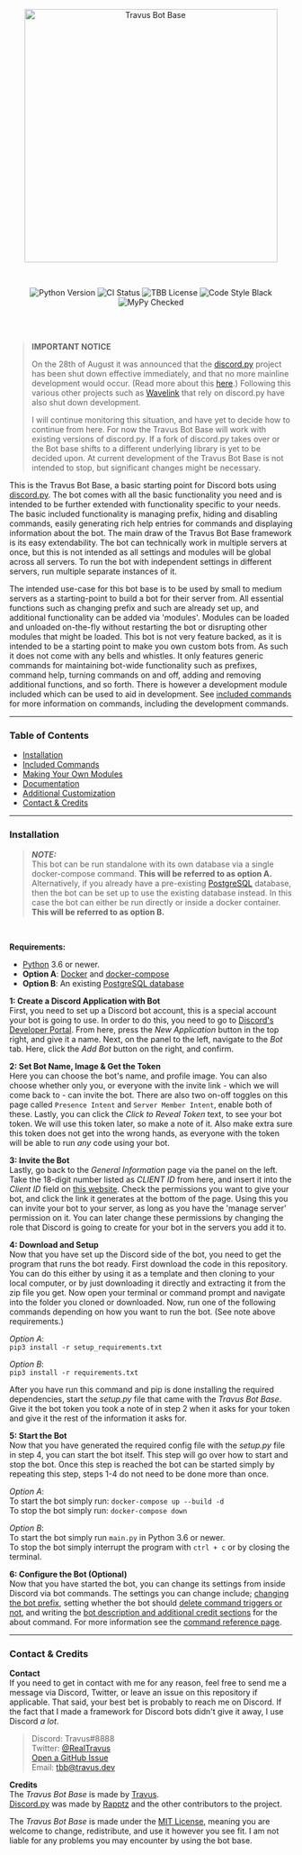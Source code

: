 <p align="center">
    <img src="https://i.imgur.com/EekoTeO.png" alt="Travus Bot Base" width="450"/>
</p>
<br/>
<p align="center">
    <img alt="Python Version" src="https://img.shields.io/badge/python-3.6%20%7C%203.7%20%7C%203.8%20%7C%203.9-informational"/>
    <img alt="CI Status" src="https://github.com/Travus/Travus_Bot_Base/actions/workflows/ci.yml/badge.svg?branch=master&event=push">
    <img alt="TBB License" src="https://img.shields.io/github/license/travus/travus_bot_base">
    <img alt="Code Style Black" src="https://img.shields.io/badge/code%20style-black-000000.svg">
    <img alt="MyPy Checked" src="http://www.mypy-lang.org/static/mypy_badge.svg">
</p>
<br/><br/>

> **IMPORTANT NOTICE**
> 
> On the 28th of August it was announced that the [discord.py](https://github.com/Rapptz/discord.py) project has been shut down effective immediately, and that no more mainline development would occur. (Read more about this [here](https://gist.github.com/Rapptz/4a2f62751b9600a31a0d3c78100287f1).) Following this various other projects such as [Wavelink](https://github.com/PythonistaGuild/Wavelink) that rely on discord.py have also shut down development.
> 
> I will continue monitoring this situation, and have yet to decide how to continue from here. For now the Travus Bot Base will work with existing versions of discord.py. If a fork of discord.py takes over or the Bot base shifts to a different underlying library is yet to be decided upon. At current development of the Travus Bot Base is not intended to stop, but significant changes might be necessary.

This is the Travus Bot Base, a basic starting point for Discord bots using [discord.py](https://github.com/Rapptz/discord.py). The bot comes with all the basic functionality you need and is intended to be further extended with functionality specific to your needs. The basic included functionality is managing prefix, hiding and disabling commands, easily generating rich help entries for commands and displaying information about the bot. The main draw of the Travus Bot Base framework is its easy extendability. The bot can technically work in multiple servers at once, but this is not intended as all settings and modules will be global across all servers. To run the bot with independent settings in different servers, run multiple separate instances of it.

The intended use-case for this bot base is to be used by small to medium servers as a starting-point to build a bot for their server from. All essential functions such as changing prefix and such are already set up, and additional functionality can be added via 'modules'. Modules can be loaded and unloaded on-the-fly without restarting the bot or disrupting other modules that might be loaded. This bot is not very feature backed, as it is intended to be a starting point to make you own custom bots from. As such it does not come with any bells and whistles. It only features generic commands for maintaining bot-wide functionality such as prefixes, command help, turning commands on and off, adding and removing additional functions, and so forth. There is however a development module included which can be used to aid in development. See [included commands](https://github.com/Travus/Travus_Bot_Base/wiki/Commands) for more information on commands, including the development commands.

---

### Table of Contents

- [Installation](#installation)
- [Included Commands](https://github.com/Travus/Travus_Bot_Base/wiki/Commands)
- [Making Your Own Modules](https://github.com/Travus/Travus_Bot_Base/wiki/Module-Creation)
- [Documentation](https://github.com/Travus/Travus_Bot_Base/wiki/Documentation)
- [Additional Customization](https://github.com/Travus/Travus_Bot_Base/wiki/Customization)
- [Contact & Credits](#contact--credits)

---
### Installation
> **_NOTE:_**  
> This bot can be run standalone with its own database via a single docker-compose command. **This will be referred to as option A.** Alternatively, if you already have a pre-existing [PostgreSQL](https://www.postgresql.org/) database, then the bot can be set up to use the existing database instead. In this case the bot can either be run directly or inside a docker container. **This will be referred to as option B.**

<br/>

**Requirements:**
* [Python](https://www.python.org/) 3.6 or newer.  
* **Option A**: [Docker](https://www.docker.com/) and [docker-compose](https://docs.docker.com/compose/)  
* **Option B**: An existing [PostgreSQL database](https://www.postgresql.org/)

**1: Create a Discord Application with Bot**  
First, you need to set up a Discord bot account, this is a special account your bot is going to use. In order to do this, you need to go to [Discord's Developer Portal](https://discord.com/developers/applications/). From here, press the *New Application* button in the top right, and give it a name. Next, on the panel to the left, navigate to the *Bot* tab. Here, click the *Add Bot* button on the right, and confirm.

**2: Set Bot Name, Image & Get the Token**  
Here you can choose the bot's name, and profile image. You can also choose whether only you, or everyone with the invite link - which we will come back to - can invite the bot. There are also two on-off toggles on this page called `Presence Intent` and `Server Member Intent`, enable both of these. Lastly, you can click the *Click to Reveal Token* text, to see your bot token. We will use this token later, so make a note of it. Also make extra sure this token does not get into the wrong hands, as everyone with the token will be able to run *any* code using your bot.

**3: Invite the Bot**  
Lastly, go back to the *General Information* page via the panel on the left. Take the 18-digit number listed as *CLIENT ID* from here, and insert it into the *Client ID* field on [this website](https://discordapi.com/permissions.html). Check the permissions you want to give your bot, and click the link it generates at the bottom of the page. Using this you can invite your bot to your server, as long as you have the 'manage server' permission on it. You can later change these permissions by changing the role that Discord is going to create for your bot in the servers you add it to.

**4: Download and Setup**  
Now that you have set up the Discord side of the bot, you need to get the program that runs the bot ready. First download the code in this repository. You can do this either by using it as a template and then cloning to your local computer, or by just downloading it directly and extracting it from the zip file you get. Now open your terminal or command prompt and navigate into the folder you cloned or downloaded. Now, run one of the following commands depending on how you want to run the bot. (See note above requirements.)  

*Option A*:  
`pip3 install -r setup_requirements.txt`  

*Option B*:  
`pip3 install -r requirements.txt`

After you have run this command and pip is done installing the required dependencies, start the *setup.py* file that came with the *Travus Bot Base*. Give it the bot token you took a note of in step 2 when it asks for your token and give it the rest of the information it asks for.

**5: Start the Bot**  
Now that you have generated the required config file with the *setup.py* file in step 4, you can start the bot itself. This step will go over how to start and stop the bot. Once this step is reached the bot can be started simply by repeating this step, steps 1-4 do not need to be done more than once.

*Option A*:  
To start the bot simply run: `docker-compose up --build -d`  
To stop the bot simply run: `docker-compose down`  

*Option B*:  
To start the bot simply run `main.py` in Python 3.6 or newer.  
To stop the bot simply interrupt the program with `ctrl + c` or by closing the terminal.

**6: Configure the Bot (Optional)**  
Now that you have started the bot, you can change its settings from inside Discord via bot commands. The settings you can change include; [changing the bot prefix](https://github.com/Travus/Travus_Bot_Base/wiki/Commands#changing-prefix), setting whether the bot should [delete command triggers or not](https://github.com/Travus/Travus_Bot_Base/wiki/Commands#deleting-command-triggers), and writing the [bot description and additional credit sections](https://github.com/Travus/Travus_Bot_Base/wiki/Commands#customize-bot-information) for the about command. For more information see the [command reference page](https://github.com/Travus/Travus_Bot_Base/wiki/Commands).  

---
### Contact & Credits

**Contact**  
If you need to get in contact with me for any reason, feel free to send me a message via Discord, Twitter, or leave an issue on this repository if applicable. That said, your best bet is probably to reach me on Discord. If the fact that I made a framework for Discord bots didn't give it away, I use Discord *a lot*.  
> Discord: Travus#8888  
> Twitter: [@RealTravus](https://twitter.com/realtravus)  
> [Open a GitHub Issue](https://github.com/Travus/Travus_Bot_Base/issues/new)  
> Email: tbb@travus.dev  

**Credits**  
The *Travus Bot Base* is made by [Travus](https://github.com/Travus).  
[Discord.py](https://github.com/Rapptz/discord.py) was made by [Rapptz](https://github.com/Rapptz) and the other contributors to the project.  

The *Travus Bot Base* is made under the [MIT License](LICENSE.md), meaning you are welcome to change, redistribute, and use it however you see fit. I am not liable for any problems you may encounter by using the bot base.
